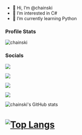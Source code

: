 - 👋 Hi, I’m @chainski
- 👀 I’m interested in C#
- 🌱 I’m currently learning Python

### Profile Stats
<p align="left"> <img src="https://komarev.com/ghpvc/?username=chainski&label=Profile%20views&color=0e75b6&style=flat" alt="chainski" /> </p>

### Socials
<p align="left"> <a href="https://www.youtube.com/channel/UCR55c-mtcH86O-QvOQC_oFg?sub_confirmation=1"><img src="https://img.shields.io/youtube/channel/subscribers/UCR55c-mtcH86O-QvOQC_oFg?style=social"></a>
<p align="left"> <a href="https://chinotechtips.blogspot.com"><img src="https://img.shields.io/badge/-BLOGGER-orange"></a>
<p align="left"> <a href="https://www.pinterest.com/chinotechtips325"><img src="https://img.shields.io/badge/-PINTEREST-red"></a>
<p align="left"> <a href="https://t.me/chinotech"><img src="https://img.shields.io/badge/-TELEGRAM-blue"></a>

![chainski's GitHub stats](https://github-readme-stats.vercel.app/api?username=chainski&show_icons=true&theme=radical)
# [![Top Langs](https://github-readme-stats.vercel.app/api/top-langs/?username=chainski&theme=radical)](https://github.com/anuraghazra/github-readme-stats)
